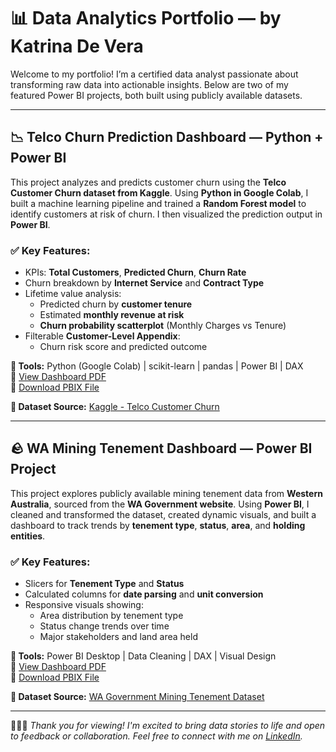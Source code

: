 # 📊 Data Analytics Portfolio — by Katrina De Vera

Welcome to my portfolio! I’m a certified data analyst passionate about transforming raw data into actionable insights. Below are two of my featured Power BI projects, both built using publicly available datasets.

---

## 📉 Telco Churn Prediction Dashboard — Python + Power BI

This project analyzes and predicts customer churn using the **Telco Customer Churn dataset from Kaggle**. Using **Python in Google Colab**, I built a machine learning pipeline and trained a **Random Forest model** to identify customers at risk of churn. I then visualized the prediction output in **Power BI**.

### ✅ Key Features:
- KPIs: **Total Customers**, **Predicted Churn**, **Churn Rate**
- Churn breakdown by **Internet Service** and **Contract Type**
- Lifetime value analysis:
  - Predicted churn by **customer tenure**
  - Estimated **monthly revenue at risk**
  - **Churn probability scatterplot** (Monthly Charges vs Tenure)
- Filterable **Customer-Level Appendix**:
  - Churn risk score and predicted outcome

**🔧 Tools:** Python (Google Colab) | scikit-learn | pandas | Power BI | DAX  
📄 [View Dashboard PDF](TelcoChurnPDF.pdf)  
📁 [Download PBIX File](TelcoChurn.pbix)

**📂 Dataset Source:** [Kaggle - Telco Customer Churn](https://www.kaggle.com/datasets/blastchar/telco-customer-churn)

---

## 🪨 WA Mining Tenement Dashboard — Power BI Project

This project explores publicly available mining tenement data from **Western Australia**, sourced from the **WA Government website**. Using **Power BI**, I cleaned and transformed the dataset, created dynamic visuals, and built a dashboard to track trends by **tenement type**, **status**, **area**, and **holding entities**.

### ✅ Key Features:
- Slicers for **Tenement Type** and **Status**
- Calculated columns for **date parsing** and **unit conversion**
- Responsive visuals showing:
  - Area distribution by tenement type
  - Status change trends over time
  - Major stakeholders and land area held

**🔧 Tools:** Power BI Desktop | Data Cleaning | DAX | Visual Design  
📄 [View Dashboard PDF](TenementsPDF.pdf)  
📁 [Download PBIX File](https://drive.google.com/file/d/1E8Olu4Ae7GiilGtdLMkSHPoVjORkhHml/view?usp=sharing)

**📂 Dataset Source:** [WA Government Mining Tenement Dataset](https://www.wa.gov.au/service/natural-resources/mineral-resources/access-the-mining-tenements-dataset)

---

👩🏻‍💻 *Thank you for viewing! I'm excited to bring data stories to life and open to feedback or collaboration. Feel free to connect with me on [LinkedIn](https://www.linkedin.com/in/katrinavera).*
